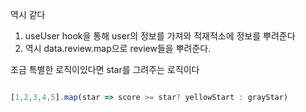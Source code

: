 
역시 같다

1. useUser hook을 통해 user의 정보를 가져와 적재적소에 정보를 뿌려준다
2. 역시 data.review.map으로 review들을 뿌려준다.


조금 특별한 로직이있다면 star를 그려주는 로직이다

```js

[1,2,3,4,5].map(star => score >= star? yellowStart : grayStar)

```